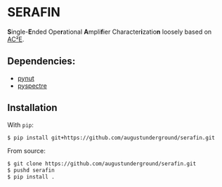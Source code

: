 # SERAFIN

**S**ingle-**E**nded Ope**r**ational **A**mpli**f**ier Character**i**zatio**n**
loosely based on [AC²E](https://github.com/electronics-and-drives/ace).

## Dependencies:

- [pynut](https://github.com/augustunderground/pynut)
- [pyspectre](https://github.com/augustunderground/pyspectre)

## Installation

With `pip`:

```sh
$ pip install git+https://github.com/augustunderground/serafin.git
```

From source:

```sh
$ git clone https://github.com/augustunderground/serafin.git
$ pushd serafin
$ pip install .
```
